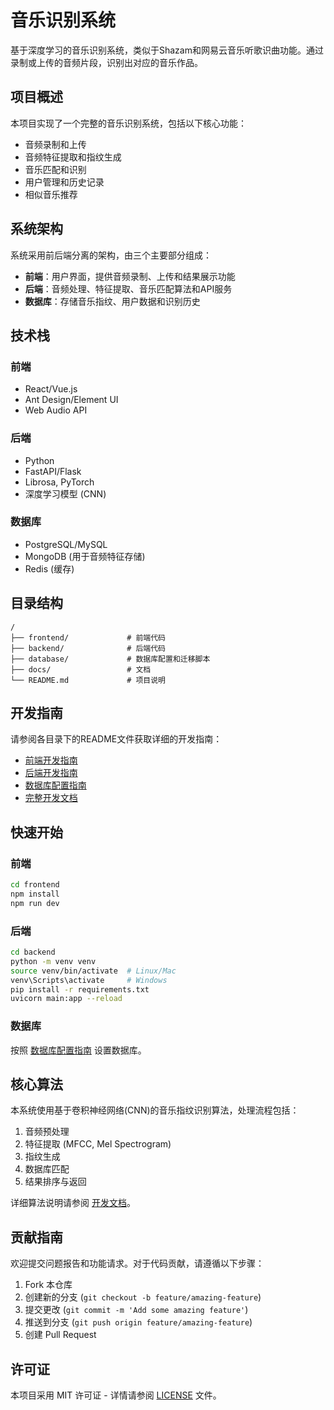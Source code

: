 # 音乐识别系统

基于深度学习的音乐识别系统，类似于Shazam和网易云音乐听歌识曲功能。通过录制或上传的音频片段，识别出对应的音乐作品。

## 项目概述

本项目实现了一个完整的音乐识别系统，包括以下核心功能：

- 音频录制和上传
- 音频特征提取和指纹生成
- 音乐匹配和识别
- 用户管理和历史记录
- 相似音乐推荐

## 系统架构

系统采用前后端分离的架构，由三个主要部分组成：

- **前端**：用户界面，提供音频录制、上传和结果展示功能
- **后端**：音频处理、特征提取、音乐匹配算法和API服务
- **数据库**：存储音乐指纹、用户数据和识别历史

## 技术栈

### 前端
- React/Vue.js
- Ant Design/Element UI
- Web Audio API

### 后端
- Python
- FastAPI/Flask
- Librosa, PyTorch
- 深度学习模型 (CNN)

### 数据库
- PostgreSQL/MySQL
- MongoDB (用于音频特征存储)
- Redis (缓存)

## 目录结构

```
/
├── frontend/             # 前端代码
├── backend/              # 后端代码
├── database/             # 数据库配置和迁移脚本
├── docs/                 # 文档
└── README.md             # 项目说明
```

## 开发指南

请参阅各目录下的README文件获取详细的开发指南：

- [前端开发指南](frontend/README.md)
- [后端开发指南](backend/README.md)
- [数据库配置指南](database/README.md)
- [完整开发文档](docs/开发文档.md)

## 快速开始

### 前端

```bash
cd frontend
npm install
npm run dev
```

### 后端

```bash
cd backend
python -m venv venv
source venv/bin/activate  # Linux/Mac
venv\Scripts\activate     # Windows
pip install -r requirements.txt
uvicorn main:app --reload
```

### 数据库

按照 [数据库配置指南](database/README.md) 设置数据库。

## 核心算法

本系统使用基于卷积神经网络(CNN)的音乐指纹识别算法，处理流程包括：

1. 音频预处理
2. 特征提取 (MFCC, Mel Spectrogram)
3. 指纹生成
4. 数据库匹配
5. 结果排序与返回

详细算法说明请参阅 [开发文档](docs/开发文档.md)。

## 贡献指南

欢迎提交问题报告和功能请求。对于代码贡献，请遵循以下步骤：

1. Fork 本仓库
2. 创建新的分支 (`git checkout -b feature/amazing-feature`)
3. 提交更改 (`git commit -m 'Add some amazing feature'`)
4. 推送到分支 (`git push origin feature/amazing-feature`)
5. 创建 Pull Request

## 许可证

本项目采用 MIT 许可证 - 详情请参阅 [LICENSE](LICENSE) 文件。 